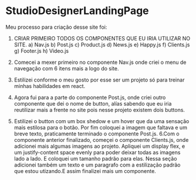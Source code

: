 # StudioDesignerLandingPage

Meu processo para criação desse site foi:

1. CRIAR PRIMEIRO TODOS OS COMPONENTES QUE EU IRIA UTILIZAR NO SITE.
 a) Nav.js
 b) Post.js
 c) Product.js
 d) News.js
 e) Happy.js
 f) Clients.js
 g) Footer.js
 h) Video.js

2. Comecei a mexer primeiro no componente Nav.js onde criei o menu de navegação com 6 itens mais a logo do site.
3. Estilizei conforme o meu gosto por esse ser um projeto só para treinar minhas habilidades em react.

4. Agora fui para a parte do componente Post.js, onde criei outro componente que dei o nome de button, alías sabendo que eu iria reutilizar mais a frente no site pois nesse projeto existem dois buttons.
5. Estilizei o button com um box shedow e um hover que da uma sensação mais estilosa para o botão. Por fim coloquei a imagem que faltava e um breve texto, praticamente terminado o componente Post.js.
6.Com o componente anterior finalizado, começei o componente Clients.js, onde adicionei mais algumas imagens ao projeto. Apliquei um display flex, e um justify-content space evenly para poder deixar todas as imagens lado a lado. E coloquei um tamanho padrão para elas. Nessa seção adicionei também um texto e um paragrafo com a estilização padrão que estou utizando.E assim finalizei mais um componente.
